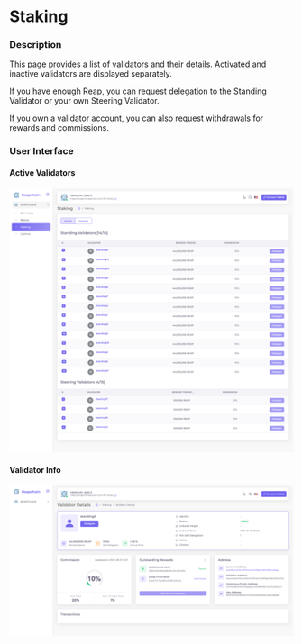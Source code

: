 # Staking

### Description

This page provides a list of validators and their details. Activated and inactive validators are displayed separately.

If you have enough Reap, you can request delegation to the Standing Validator or your own Steering Validator.

If you own a validator account, you can also request withdrawals for rewards and commissions.

### User Interface

#### Active Validators

![](<../../../.gitbook/assets/image (4).png>)

#### Validator Info

![](<../../../.gitbook/assets/image (7) (1).png>)





